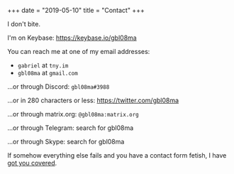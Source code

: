 +++
date = "2019-05-10"
title = "Contact"
+++

I don't bite.

I'm on Keybase: https://keybase.io/gbl08ma

You can reach me at one of my email addresses:

- `gabriel` at `tny.im`
- `gbl08ma` at `gmail.com`

...or through Discord: `gbl08ma#3988`

...or in 280 characters or less: https://twitter.com/gbl08ma

...or through matrix.org: `@gbl08ma:matrix.org`

...or through Telegram: search for gbl08ma

...or through Skype: search for gbl08ma

If somehow everything else fails and you have a contact form fetish, I have [got you covered](https://gbl08ma.com/contact-me/).
